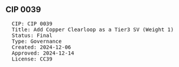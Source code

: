 ## CIP 0039

<pre>
  CIP: CIP 0039
  Title: Add Copper Clearloop as a Tier3 SV (Weight 1)
  Status: Final
  Type: Governance
  Created: 2024-12-06
  Approved: 2024-12-14
  License: CC39
</pre>

